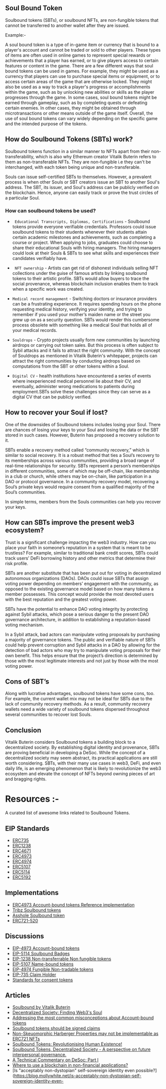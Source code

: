 ## Soul Bound Token

Soulbound tokens (SBTs), or soulbound NFTs, are non-fungible tokens that cannot be transferred to another wallet after they are issued.  
 
Example:- 

A soul bound token is a type of in-game item or currency that is bound to a player's account and cannot be traded or sold to other players. These types of items are often used in online games to represent special rewards or achievements that a player has earned, or to give players access to certain features or content in the game.
There are a few different ways that soul bound tokens can be used in games. For example, they might be used as a currency that players can use to purchase special items or equipment, or to access certain areas of the game that are otherwise locked. They might also be used as a way to track a player's progress or accomplishments within the game, such as by unlocking new abilities or skills as the player progresses through the game.
In some cases, soul bound tokens might be earned through gameplay, such as by completing quests or defeating certain enemies. In other cases, they might be obtained through microtransactions or other means outside of the game itself.
Overall, the use of soul bound tokens can vary widely depending on the specific game and the intended purpose of the tokens.

## How do Soulbound Tokens (SBTs) work?

Soulbound tokens function in a similar manner to NFTs apart from their non-transferability, which is also why Ethereum creator Vitalik Buterin refers to them as non-transferable NFTs. They are non-fungible i.e they can't be interchanged, with each token being unique and non-transferable.

Souls can issue self-certified SBTs to themselves. However, a prevalent process is when other Souls or SBT creators issue an SBT to another Soul's address. The SBT, its issuer, and Soul's address can be publicly verified on the blockchain. Hence, anyone can easily track or prove the trust circles of a particular Soul.

### How can soulbound tokens be used?

- ` Educational Transcripts, Diplomas, Certifications` - Soulbound tokens provide everyone verifiable credentials. Professors could issue soulbound tokens to their students whenever their students attain certain academic milestones and achievements, such as completing a course or project. When applying to jobs, graduates could choose to share their educational Souls with hiring managers. The hiring managers could look at their Souls & SBTs to see what skills and experiences their candidates verifiably have.
- ` NFT ownership` - Artists can get rid of dishonest individuals selling NFT collections under the guise of famous artists by linking soulbound tokens to their artistic profile. SBTs would allow buyers to trace the social provenance, whereas blockchain inclusion enables them to track when a specific work was created.

-  `Medical record management` - Switching doctors or insurance providers can be a frustrating experience. It requires spending hours on the phone requesting medical history, verifying your identity, and trying to remember if you used your mother’s maiden name or the street you grew up on as a security question. SBTs would render this cumbersome process obsolete with something like a medical Soul that holds all of your medical records.
-  `Souldrops` - Crypto projects usually form new communities by launching airdrops or carrying out token sales. But this process is often subject to Sybil attacks and it fails to attract the right community. With the concept of Souldrops as mentioned in Vitalik Buterin's whitepaper, projects can attract the right communities by conducting airdrops based on computations from the SBT or other tokens within a Soul.
-  `Digital CV` - health institutions have encountered a series of events where inexperienced medical personnel lie about their CV, and eventually, administer wrong medications to patients during employment.SBTs solve these challenges since they can serve as a digital CV that can be publicly verified.

## How to recover your Soul if lost?
One of the downsides of Soulbound tokens includes losing your Soul. There are chances of losing your keys to your Soul and losing the data or the SBT stored in such cases. However, Buterin has proposed a recovery solution to it.

SBTs enable a recovery method called “community recovery,” which is similar to social recovery. It is a robust method that ties a Soul’s recovery to its memberships across various communities, providing a broad range of real-time relationships for security. SBTs represent a person’s memberships in different communities, some of which may be off-chain, like membership in a club or church, while others may be on-chain, like participation in a DAO or protocol governance. In a community recovery model, recovering a Soul’s private keys would require consent from a qualified majority of the Soul’s communities.

In simple terms, members from the Souls communities can help you recover your keys.

## How can SBTs improve the present web3 ecosystem?
Trust is a significant challenge impacting the web3 industry. How can you place your faith in someone’s reputation in a system that is meant to be trustless? For example, similar to traditional bank credit scores, SBTs could track users’ DeFi borrowing history and other metrics that determine their risk profile.

SBTs are another substitute that has been put out for voting in decentralized autonomous organizations (DAOs). DAOs could issue SBTs that assign voting power depending on members’ engagement with the community, as opposed to the existing governance model based on how many tokens a member possesses. This concept would provide the most devoted users with the best reputation and the greatest voting power.

SBTs have the potential to enhance DAO voting integrity by protecting against Sybil attacks, which pose a serious danger to the present DAO governance architecture, in addition to establishing a reputation-based voting mechanism.

In a Sybil attack, bad actors can manipulate voting proposals by purchasing a majority of governance tokens. The public and verifiable nature of SBTs could help prevent corruption and Sybil attacks in a DAO by allowing for the detection of bad actors who may try to manipulate voting proposals for their own benefit. This helps ensure that the project’s direction is determined by those with the most legitimate interests and not just by those with the most voting power.

## Cons of SBT’s
Along with lucrative advantages, soulbound tokens have some cons, too. For example, the current wallet mix may not be ideal for SBTs due to the lack of community recovery methods. As a result, community recovery wallets need a wide variety of soulbound tokens dispersed throughout several communities to recover lost Souls.

## Conclusion
Vitalik Buterin considers Soulbound tokens a building block to a decentralized society. By establishing digital identity and provenance, SBTs are proving beneficial in developing a DeSoc. While the concept of a decentralized society may seem abstract, its practical applications are still worth considering. SBTs, with their many use cases in web3, DeFi, and even daily life, is an emerging phenomenon that is likely to revolutionize the web3 ecosystem and elevate the concept of NFTs beyond owning pieces of art and bragging rights.

# Resources :-

A curated list of awesome links related to Soulbound Tokens.

## EIP Standards

- [ERC735](https://github.com/ethereum/EIPs/issues/735)
- [ERC1238](https://github.com/ethereum/EIPs/issues/1238)
- [ERC4671](https://eips.ethereum.org/EIPS/eip-4671)
- [ERC4973](https://eips.ethereum.org/EIPS/eip-4973)
- [ERC4974](https://github.com/ethereum/EIPs/blob/master/EIPS/eip-4974.md)
- [ERC5107](https://github.com/ethereum/EIPs/pull/5107)
- [ERC5114](https://github.com/ethereum/EIPs/pull/5114)
- [ERC5192](https://eips.ethereum.org/EIPS/eip-5192)

## Implementations

- [ERC4973 Account-bound tokens Reference implementation](https://github.com/rugpullindex/ERC4973)
- [Tribz Soulbound tokens](https://blockscout.com/xdai/mainnet/address/0x2043F330339E21Afe6DC6207500B24AcF74068fC/contracts#address-tabs)
- [Asshole Soulbound token](https://etherscan.io/address/0x0855B3B667Be89efcF9eE54a79aEcB25a194A8b0#code)
- [ERC721-520](https://github.com/marryinweb3/ERC721-520)

## Discussions

- [EIP-4973 Account-bound tokens](https://ethereum-magicians.org/t/eip-4973-account-bound-tokens/8825)
- [EIP-5114 Soulbound Badges](https://ethereum-magicians.org/t/eip-5114-soulbound-badges/9417)
- [EIP-1238 Non-transferrable Non fungible tokens](https://github.com/ethereum/EIPs/issues/1238)
- [EIP-5107 Name-bound tokens](https://ethereum-magicians.org/t/name-bound-tokens/9362)
- [EIP-4974 Fungible Non-tradable tokens](https://ethereum-magicians.org/t/eip-4974-fungible-non-tradable-tokens-or-exp/8805)
- [EIP-735 Claim Holder](https://github.com/ethereum/EIPs/issues/735)
- [Standards for consent tokens](https://ethereum-magicians.org/t/standards-for-a-consent-token/9027)

## Articles

- [Soulbound by Vitalik Buterin](https://vitalik.ca/general/2022/01/26/soulbound.html)
- [Decentralized Society: Finding Web3's Soul](https://papers.ssrn.com/sol3/papers.cfm?abstract_id=4105763)
- [Addressing the most common misconceptions about Account-bound tokens](https://timdaub.github.io/2022/05/30/addressing-the-most-common-misconceptions-about-account-bound-tokens/)
- [Soulbound tokens should be signed claims](https://katelynsills.com/blockchain/soulbound-tokens/)
- [Non-Skeuomorphic Harberger Properties may not be implementable as ERC721 NFTs](https://timdaub.github.io/2022/02/19/non-skeuomorphic-harberger-properties-erc721-nfts/)
- [Soulbound Tokens: Revolutionising Human Existence!](https://www.cryptologi.st/news/soulbound-tokens-revolutionising-human-existence?utm_source=Forum&utm_medium=media&utm_campaign=promotion)
- [Soulbound Tokens, Decentralized Society - A perspective on future interpersonal governance.](https://leofinance.io/@amphlux/soulbound-tokens-decentralized-society-a-perspective-on-future-interpersonal-governance)
- [A Technical Commentary on DeSoc: Part I](https://kevinyu.substack.com/p/a-technical-commentary-on-desoc-part)
- [Where to use a blockchain in non-financial applications?](https://vitalik.ca/general/2022/06/12/nonfin.html)
- [Is "acceptably non-dystopian" self-sovereign identity even possible?](https://blog.mollywhite.net/is-acceptably-non-dystopian-self-sovereign-identity-even-
